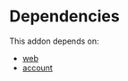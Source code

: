 # Dependencies

This addon depends on:

- [web](https://github.com/bringout/oca-ocb-core)
- [account](https://github.com/bringout/oca-ocb-accounting)
